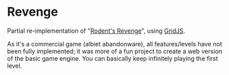 # Revenge

Partial re-implementation of "[Rodent's Revenge](https://en.wikipedia.org/wiki/Rodent%27s_Revenge)", using [GridJS](https://github.com/endemic/gridjs).

As it's a commercial game (albiet abandonware), all features/levels have not been fully implemented; it was more of a fun project to create a web version of the basic game engine. You can basically keep infinitely playing the first level.
